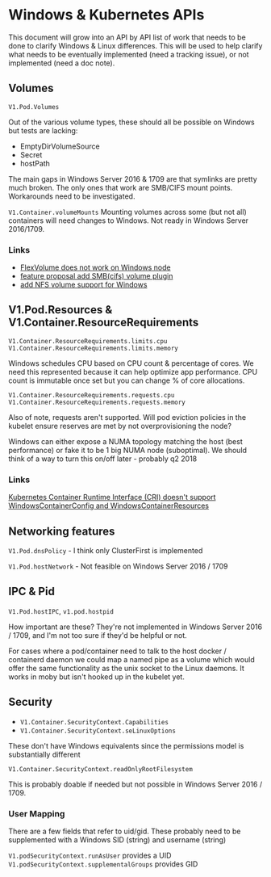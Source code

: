# Windows & Kubernetes APIs

This document will grow into an API by API list of work that needs to be done to clarify Windows & Linux differences. This will be used to help clarify what needs to be eventually implemented (need a tracking issue), or not implemented (need a doc note).


## Volumes

`V1.Pod.Volumes`

Out of the various volume types, these should all be possible on Windows but tests are lacking:

- EmptyDirVolumeSource
- Secret
- hostPath

The main gaps in Windows Server 2016 & 1709 are that symlinks are pretty much broken. The only ones that work are SMB/CIFS mount points. Workarounds need to be investigated.

`V1.Container.volumeMounts`
Mounting volumes across some (but not all) containers will need changes to Windows. Not ready in Windows Server 2016/1709.

### Links

- [FlexVolume does not work on Windows node](https://github.com/kubernetes/kubernetes/issues/56875)
- [feature proposal add SMB(cifs) volume plugin](https://github.com/kubernetes/kubernetes/issues/56005)
- [add NFS volume support for Windows](https://github.com/kubernetes/kubernetes/issues/56188)

## V1.Pod.Resources & V1.Container.ResourceRequirements

`V1.Container.ResourceRequirements.limits.cpu`
`V1.Container.ResourceRequirements.limits.memory`

Windows schedules CPU based on CPU count & percentage of cores. We need this represented because it can help optimize app performance. CPU count is immutable once set but you can change % of core allocations.

`V1.Container.ResourceRequirements.requests.cpu`
`V1.Container.ResourceRequirements.requests.memory`

Also of note, requests aren't supported. Will pod eviction policies in the kubelet ensure reserves are met by not overprovisioning the node?

Windows can either expose a NUMA topology matching the host (best performance) or fake it to be 1 big NUMA node (suboptimal). We should think of a way to turn this on/off later - probably q2 2018

### Links
[Kubernetes Container Runtime Interface (CRI) doesn't support WindowsContainerConfig and WindowsContainerResources](https://github.com/kubernetes/kubernetes/issues/56734)



## Networking features

`V1.Pod.dnsPolicy` - I think only ClusterFirst is implemented

`V1.Pod.hostNetwork` - Not feasible on Windows Server 2016 / 1709

## IPC & Pid

`V1.Pod.hostIPC`, `v1.pod.hostpid`

How important are these? They're not implemented in Windows Server 2016 / 1709, and I'm not too sure if they'd be helpful or not.

For cases where a pod/container need to talk to the host docker / containerd daemon we could map a named pipe as a volume which would offer the same functionality as the unix socket to the Linux daemons. It works in moby but isn't hooked up in the kubelet yet.

## Security

- `V1.Container.SecurityContext.Capabilities`
- `V1.Container.SecurityContext.seLinuxOptions`

These don't have Windows equivalents since the permissions model is substantially different

`V1.Container.SecurityContext.readOnlyRootFilesystem`

This is probably doable if needed but not possible in Windows Server 2016 / 1709.

### User Mapping

There are a few fields that refer to uid/gid. These probably need to be supplemented with a Windows SID (string) and username (string)

`V1.podSecurityContext.runAsUser` provides a UID
`V1.podSecurityContext.supplementalGroups` provides GID